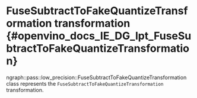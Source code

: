 # FuseSubtractToFakeQuantizeTransformation transformation {#openvino_docs_IE_DG_lpt_FuseSubtractToFakeQuantizeTransformation}

ngraph::pass::low_precision::FuseSubtractToFakeQuantizeTransformation class represents the `FuseSubtractToFakeQuantizeTransformation` transformation.
